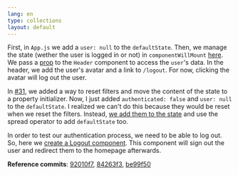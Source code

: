 ```yaml
---
lang: en
type: collections
layout: default
---
```


First, in `App.js` we add a `user: null` to the `defaultState`. Then, we manage the state (wether the user is logged in or not) in `componentWillMount` [here](https://github.com/Macxim/eiga/commit/92010f7d9a6996c77103890204ba84d660a102af#diff-14b1e33d5bf5649597cdc0e4f684daddR55). We pass a [prop](https://github.com/Macxim/eiga/commit/92010f7d9a6996c77103890204ba84d660a102af#diff-14b1e33d5bf5649597cdc0e4f684daddR77) to the `Header` component to access the `user`'s data. In the header, we add the user's avatar and a link to `/logout`. For now, clicking the avatar will log out the user.

In [#31](#31), we added a way to reset filters and move the content of the state to a property initializer. Now, I just added `authenticated: false` and `user: null` to the `defaultState`. I realized we can't do this because they would be reset when we reset the filters. Instead, [we add them to the state](https://github.com/Macxim/eiga/commit/84263f3044bbe53087ad68b6f3076a08898e1d93) and use the spread operator to add `defaultState` too.

In order to test our authentication process, we need to be able to log out. So, here we [create a Logout component](https://github.com/Macxim/eiga/commit/be99f506cf59f8070e8d94bc2eaa97c41b1d7c03). This component will sign out the user and redirect them to the homepage afterwards.


**Reference commits**: 
[92010f7](https://github.com/Macxim/eiga/commit/92010f7d9a6996c77103890204ba84d660a102af), [84263f3](https://github.com/Macxim/eiga/commit/84263f3044bbe53087ad68b6f3076a08898e1d93), [be99f50](https://github.com/Macxim/eiga/commit/be99f506cf59f8070e8d94bc2eaa97c41b1d7c03)
